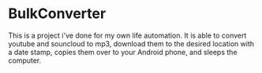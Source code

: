 # BulkConverter


This is a project i've done for my own life automation. It is able to convert youtube and souncloud to mp3, download them to the desired location with a date stamp, copies them over to your Android phone, and sleeps the computer.
